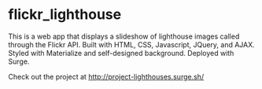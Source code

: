 # flickr_lighthouse

This is a web app that displays a slideshow of lighthouse images called through the Flickr API. 
Built with HTML, CSS, Javascript, JQuery, and AJAX. Styled with Materialize and self-designed background. Deployed with Surge.

Check out the project at http://project-lighthouses.surge.sh/
